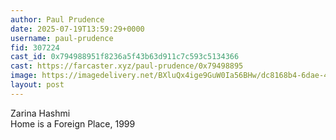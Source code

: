 ```yaml
---
author: Paul Prudence
date: 2025-07-19T13:59:29+0000
username: paul-prudence
fid: 307224
cast_id: 0x794988951f8236a5f43b63d911c7c593c5134366
cast: https://farcaster.xyz/paul-prudence/0x79498895
image: https://imagedelivery.net/BXluQx4ige9GuW0Ia56BHw/dc8168b4-6dae-42f6-fadf-8bd7e4321200/original
layout: post
---
```

Zarina Hashmi  
Home is a Foreign Place, 1999  

<img src='https://imagedelivery.net/BXluQx4ige9GuW0Ia56BHw/dc8168b4-6dae-42f6-fadf-8bd7e4321200/original' alt='' referrerpolicy='no-referrer'/>